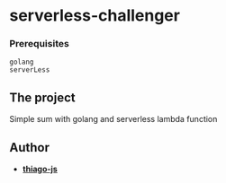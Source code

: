 # serverless-challenger

### Prerequisites

```
golang
serverLess
```

## The project

Simple sum with golang and serverless lambda function


## Author

-   [**thiago-js**](https://github.com/thiago-js)
